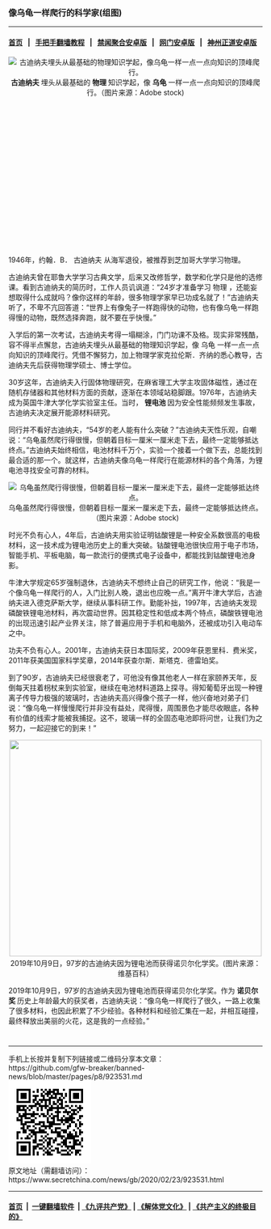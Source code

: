 ### 像乌龟一样爬行的科学家(组图)
------------------------

#### [首页](https://github.com/gfw-breaker/banned-news/blob/master/README.md) &nbsp;&nbsp;|&nbsp;&nbsp; [手把手翻墙教程](https://github.com/gfw-breaker/guides/wiki) &nbsp;&nbsp;|&nbsp;&nbsp; [禁闻聚合安卓版](https://github.com/gfw-breaker/bn-android) &nbsp;&nbsp;|&nbsp;&nbsp; [网门安卓版](https://github.com/oGate2/oGate) &nbsp;&nbsp;|&nbsp;&nbsp; [神州正道安卓版](https://github.com/SzzdOgate/update) 



<div class="article_right" style="fone-color:#000">
 <p style="text-align:center">
  <img alt="古迪纳夫埋头从最基础的物理知识学起，像乌龟一样一点一点向知识的顶峰爬行。" src="//img3.secretchina.com/pic/2020/2-23/p2633612a47865698-ss.jpg" style="height:337px; width:600px"/>
  <br>
   <strong>
    古迪纳夫
   </strong>
   埋头从最基础的
   <strong>
    物理
   </strong>
   知识学起，像
   <strong>
    乌龟
   </strong>
   一样一点一点向知识的顶峰爬行。（图片来源：Adobe stock)
   <span id="hideid" name="hideid" style="color:red;display:none;">
    <span href="https://www.secretchina.com">
    </span>
   </span>
  </br>
 </p>
 <div id="txt-mid1-t21-2017">
  <ins class="adsbygoogle" data-ad-client="ca-pub-1276641434651360" data-ad-slot="2451032099" style="display:inline-block;width:336px;height:280px">
  </ins>
  <div id="SC-22xxx">
  </div>
 </div>
 <p>
  1946年，约翰．B．
  <span href="https://www.secretchina.com/news/gb/tag/古迪纳夫" target="_blank">
   古迪纳夫
  </span>
  从海军退役，被推荐到芝加哥大学学习物理。
  <span id="hideid" name="hideid" style="color:red;display:none;">
   <span href="https://www.secretchina.com">
   </span>
  </span>
 </p>
 <p>
  古迪纳夫曾在耶鲁大学学习古典文学，后来又改修哲学，数学和化学只是他的选修课。看到古迪纳夫的简历时，工作人员讥讽道：“24岁才准备学习
  <span href="https://www.secretchina.com/news/gb/tag/物理" target="_blank">
   物理
  </span>
  ，还能妄想取得什么成就吗？像你这样的年龄，很多物理学家早已功成名就了！”古迪纳夫听了，不卑不亢回答道：“世界上有像兔子一样跑得快的动物，也有像乌龟一样跑得慢的动物，既然选择奔跑，就不要在乎快慢。”
 </p>
 <p>
  入学后的第一次考试，古迪纳夫考得一塌糊涂，门门功课不及格。现实非常残酷，容不得半点懈怠，古迪纳夫埋头从最基础的物理知识学起，像
  <span href="https://www.secretchina.com/news/gb/tag/乌龟" target="_blank">
   乌龟
  </span>
  一样一点一点向知识的顶峰爬行。凭借不懈努力，加上物理学家克拉伦斯．齐纳的悉心教导，古迪纳夫先后获得物理学硕士、博士学位。
 </p>
 <p>
  30岁这年，古迪纳夫入行固体物理研究，在麻省理工大学主攻固体磁性，通过在随机存储器和其他材料方面的贡献，逐渐在本领域站稳脚跟。1976年，古迪纳夫成为英国牛津大学化学实验室主任。当时，
  <strong>
   <span href="https://www.secretchina.com/news/gb/tag/锂电池" target="_blank">
    锂电池
   </span>
  </strong>
  因为安全性能频频发生事故，古迪纳夫决定展开能源材料研究。
 </p>
 <p>
  同行并不看好古迪纳夫，“54岁的老人能有什么突破？”古迪纳夫天性乐观，自嘲说：“乌龟虽然爬行得很慢，但朝着目标一厘米一厘米走下去，最终一定能够抵达终点。”古迪纳夫始终相信，电池材料千万个，实验一个接着一个做下去，总能找到最合适的那一个。就这样，古迪纳夫像乌龟一样爬行在能源材料的各个角落，为锂电池寻找安全可靠的材料。
 </p>
 <p style="text-align:center">
  <img alt="乌龟虽然爬行得很慢，但朝着目标一厘米一厘米走下去，最终一定能够抵达终点。" src="//img3.secretchina.com/pic/2020/2-19/p2630252a400689480-ss.jpg" style="height:337px; width:600px"/>
  <br>
   乌龟虽然爬行得很慢，但朝着目标一厘米一厘米走下去，最终一定能够抵达终点。（图片来源：Adobe stock)
  </br>
 </p>
 <p>
  时光不负有心人，4年后，古迪纳夫用实验证明钴酸锂是一种安全系数很高的电极材料，这一技术成为锂电池历史上的重大突破。钴酸锂电池很快应用于电子市场，智能手机、平板电脑，每一款流行的便携式电子设备中，都能找到钴酸锂电池身影。
 </p>
 <p>
  牛津大学规定65岁强制退休，古迪纳夫不想终止自己的研究工作，他说：“我是一个像乌龟一样爬行的人，入门比别人晚，退出也应晚一点。”离开牛津大学后，古迪纳夫进入德克萨斯大学，继续从事科研工作。勤能补拙，1997年，古迪纳夫发现磷酸铁锂电池材料，再次震动世界。因其稳定性和低成本两个特点，磷酸铁锂电池的出现迅速引起产业界关注，除了普遍应用于手机和电脑外，还被成功引入电动车之中。
 </p>
 <p>
  功夫不负有心人。2001年，古迪纳夫获日本国际奖，2009年获恩里科．费米奖，2011年获美国国家科学奖章，2014年获查尔斯．斯塔克．德雷珀奖。
 </p>
 <p>
  到了90岁，古迪纳夫已经很衰老了，可他没有像其他老人一样在家颐养天年，反倒每天拄着枴杖来到实验室，继续在电池材料道路上探寻。得知葡萄牙出现一种锂离子传导力极强的玻璃时，古迪纳夫高兴得像个孩子一样，他兴奋地对弟子们说：“像乌龟一样慢慢爬行并非没有益处，爬得慢，周围景色才能尽收眼底，各种有价值的线索才能被我捕捉。这不，玻璃一样的全固态电池即将问世，让我们为之努力，一起迎接它的到来！”
 </p>
 <p style="text-align:center">
  <img alt="" src="//img3.secretchina.com/pic/2020/2-19/p2630261a401930928-ss.jpg" style="height:428px; width:500px"/>
  <br>
   2019年10月9日，97岁的古迪纳夫因为锂电池而获得诺贝尔化学奖。(图片来源：维基百科）
  </br>
 </p>
 <p>
  2019年10月9日，97岁的古迪纳夫因为锂电池而获得诺贝尔化学奖。作为
  <strong>
   <span href="https://www.secretchina.com/news/gb/tag/诺贝尔奖" target="_blank">
    诺贝尔奖
   </span>
  </strong>
  历史上年龄最大的获奖者，古迪纳夫说：“像乌龟一样爬行了很久，一路上收集了很多材料，也因此积累了不少经验。各种材料和经验汇集在一起，并相互碰撞，最终释放出美丽的火花，这是我的一点经验。”
  <center>
   <div>
    <div id="txt-mid2-t22-2017" style="display: block;  max-height: 351px;  overflow: hidden;">
     <div id="SC-21xxx">
     </div>
     <ins class="adsbygoogle" data-ad-client="ca-pub-1276641434651360" data-ad-format="auto" data-ad-slot="4301710469" data-full-width-responsive="true" style="display:block">
     </ins>
    </div>
   </div>
  </center>
  <div style="padding-top:12px;">
  </div>
 </p>
</div>

<hr/>
手机上长按并复制下列链接或二维码分享本文章：<br/>
https://github.com/gfw-breaker/banned-news/blob/master/pages/p8/923531.md <br/>
<a href='https://github.com/gfw-breaker/banned-news/blob/master/pages/p8/923531.md'><img src='https://github.com/gfw-breaker/banned-news/blob/master/pages/p8/923531.md.png'/></a> <br/>
原文地址（需翻墙访问）：https://www.secretchina.com/news/gb/2020/02/23/923531.html


------------------------
#### [首页](https://github.com/gfw-breaker/banned-news/blob/master/README.md) &nbsp;|&nbsp; [一键翻墙软件](https://github.com/gfw-breaker/nogfw/blob/master/README.md) &nbsp;| [《九评共产党》](https://github.com/gfw-breaker/9ping.md/blob/master/README.md#九评之一评共产党是什么) | [《解体党文化》](https://github.com/gfw-breaker/jtdwh.md/blob/master/README.md) | [《共产主义的终极目的》](https://github.com/gfw-breaker/gczydzjmd.md/blob/master/README.md)


<img src='http://gfw-breaker.win/banned-news/pages/p8/923531.md' width='0px' height='0px'/>